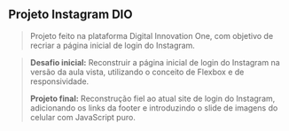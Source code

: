 ## Projeto Instagram DIO

>Projeto feito na plataforma Digital Innovation One, com objetivo de recriar a página inicial de login do Instagram.

>**Desafio inicial:** Reconstruir a página inicial de login do Instagram na versão da aula vista, utilizando o conceito de Flexbox e de responsividade.
>
>**Projeto final:** Reconstrução fiel ao atual site de login do Instagram, adicionando os links da footer e introduzindo o slide de imagens do celular com JavaScript puro.

